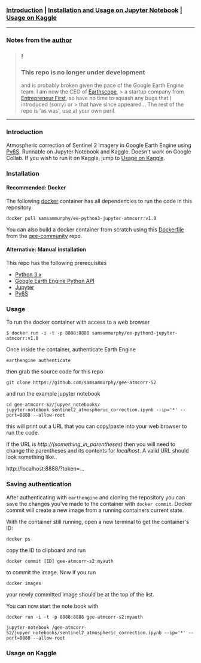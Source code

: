 ### [Introduction](https://github.com/afif-fauzan/gee-atmcorr-S2#inroduction) | [Installation and Usage on Jupyter Notebook](https://github.com/afif-fauzan/gee-atmcorr-S2#installation) | [Usage on Kaggle](https://github.com/afif-fauzan/gee-atmcorr-S2#usage-on-kaggle)
____
### Notes from the [author](https://github.com/samsammurphy/gee-atmcorr-S2)
> ### !
> ### This repo is no longer under development
> and is probably broken given the pace of the Google Earth Engine team. I am now the CEO of [Earthscope](https://earthscope.io), > a startup company from [Entrepreneur First](https://joinef.com), so have no time to squash any bugs that I introduced (sorry) or > that have since appeared...
> The rest of the repo is 'as was', use at your own peril.
____




### Introduction

Atmospheric correction of Sentinel 2 imagery in Google Earth Engine using [Py6S](http://py6s.readthedocs.io/en/latest/). Runnable on Jupyter Notebook and Kaggle. Doesn't work on Google Collab. If you wish to run it on Kaggle, jump to [Usage on Kaggle](https://github.com/afif-fauzan/gee-atmcorr-S2#usage-on-kaggle).

### Installation

#### Recommended: Docker

The following [docker](https://www.docker.com/community-edition) container has all dependencies to run the code in this repository

`docker pull samsammurphy/ee-python3-jupyter-atmcorr:v1.0`

You can also build a docker container from scratch using this [Dockerfile](https://github.com/gee-community/ee-jupyter-contrib/tree/master/docker/atmcorr-ee) from the [gee-community](https://github.com/gee-community) repo.

#### Alternative: Manual installation

This repo has the following prerequisites

- [Python 3.x](https://www.python.org/downloads/)
- [Google Earth Engine Python API](https://developers.google.com/earth-engine/python_install_manual)
- [Jupyter](http://jupyter.readthedocs.io/en/latest/install.html)
- [Py6S](http://py6s.readthedocs.io/en/latest/installation.html)

### Usage

To run the docker container with access to a web browser

`$ docker run -i -t -p 8888:8888 samsammurphy/ee-python3-jupyter-atmcorr:v1.0`

Once inside the container, authenticate Earth Engine

`earthengine authenticate`

then grab the source code for this repo

`git clone https://github.com/samsammurphy/gee-atmcorr-S2`

and run the example jupyter notebook

```
cd gee-atmcorr-S2/jupyer_notebooks/
jupyter-notebook sentinel2_atmospheric_correction.ipynb --ip='*' --port=8888 --allow-root
```

this will print out a URL that you can copy/paste into your web browser to run the code.

If the URL is *http://(something_in_parentheses)* then you will need to change the parentheses and its contents for *localhost*. A valid URL should look something like..

http://localhost:8888/?token=...

### Saving authentication

After authenticating with `earthengine` and cloning the repository you can save the changes
you've made to the container with `docker commit`. Docker commit will create a new image from
a running containers current state.

With the container still running, open a new terminal to get the container's ID:

`docker ps`

copy the ID to clipboard and run

`docker commit [ID] gee-atmcorr-s2:myauth`

to commit the image. Now if you run

`docker images`

your newly committed image should be at the top of the list.

You can now start the note book with

```
docker run -i -t -p 8888:8888 gee-atmcorr-s2:myauth

jupyter-notebook /gee-atmcorr-S2/jupyer_notebooks/sentinel2_atmospheric_correction.ipynb --ip='*' --port=8888 --allow-root
```

### Usage on Kaggle
